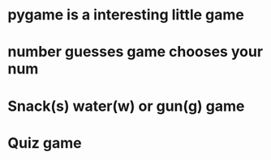 # pygame is a interesting little game
 
# number guesses game chooses your num 
# Snack(s) water(w) or gun(g) game 
# Quiz game 
